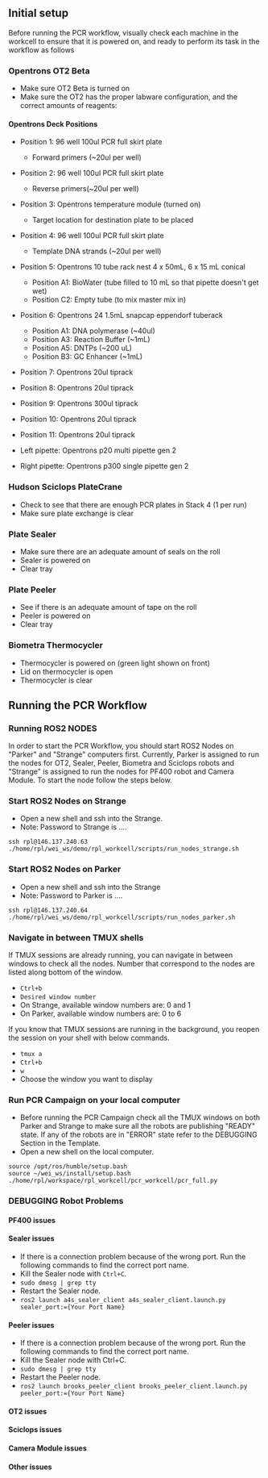 
## Initial setup
Before running the PCR workflow, visually check each machine in the workcell to ensure that it is powered on, and ready to perform its task in the workflow as follows

### Opentrons OT2 Beta
- Make sure OT2 Beta is turned on
- Make sure the OT2 has the proper labware configuration, and the correct amounts of reagents:

#### Opentrons Deck Positions
- Position 1: 96 well 100ul PCR full skirt plate
    - Forward primers (~20ul per well)
- Position 2: 96 well 100ul PCR full skirt plate
    - Reverse primers(~20ul per well)
- Position 3: Opentrons temperature module (turned on)
    - Target location for destination plate to be placed
- Position 4: 96 well 100ul PCR full skirt plate
    - Template DNA strands (~20ul per well)
- Position 5: Opentrons 10 tube rack nest 4 x 50mL, 6 x 15 mL conical
    - Position A1: BioWater (tube filled to 10 mL so that pipette doesn't get wet)
    - Position C2: Empty tube (to mix master mix in)
- Position 6: Opentrons 24 1.5mL snapcap eppendorf tuberack
    - Position A1: DNA polymerase (~40ul)
    - Position A3: Reaction Buffer (~1mL)
    - Position A5: DNTPs (~200 uL)
    - Position B3: GC Enhancer (~1mL)
- Position 7: Opentrons 20ul tiprack
- Position 8: Opentrons 20ul tiprack
- Position 9: Opentrons 300ul tiprack
- Position 10: Opentrons 20ul tiprack
- Position 11: Opentrons 20ul tiprack

- Left pipette: Opentrons p20 multi pipette gen 2
- Right pipette: Opentrons p300 single pipette gen 2

### Hudson Sciclops PlateCrane
- Check to see that there are enough PCR plates in Stack 4 (1 per run)
- Make sure plate exchange is clear

### Plate Sealer
- Make sure there are an adequate amount of seals on the roll
- Sealer is powered on
- Clear tray

### Plate Peeler
- See if there is an adequate amount of tape on the roll
- Peeler is powered on
- Clear tray

### Biometra Thermocycler
- Thermocycler is powered on (green light shown on front)
- Lid on thermocycler is open
- Thermocycler is clear


## Running the PCR Workflow

### Running ROS2 NODES
In order to start the PCR Workflow, you should start ROS2 Nodes on "Parker" and "Strange" computers first. Currently, Parker is assigned to run the nodes for OT2, Sealer, Peeler, Biometra and Sciclops robots and "Strange" is assigned to run the nodes for PF400 robot and Camera Module. To start the node follow the steps below.
### Start ROS2 Nodes on Strange
- Open a new shell and ssh into the Strange.
- Note: Password to Strange is ....

```
ssh rpl@146.137.240.63
./home/rpl/wei_ws/demo/rpl_workcell/scripts/run_nodes_strange.sh
```
### Start ROS2 Nodes on Parker
- Open a new shell and ssh into the Strange
- Note: Password to Parker is ....

```
ssh rpl@146.137.240.64
./home/rpl/wei_ws/demo/rpl_workcell/scripts/run_nodes_parker.sh
```

### Navigate in between TMUX shells
If TMUX sessions are already running, you can navigate in between windows to check all the nodes. Number that correspond to the nodes are listed along bottom of the window.
- `Ctrl+b` 
- `Desired window number`
- On Strange, available window numbers are: 0 and 1 
- On Parker, available window numbers are: 0 to 6 

If you know that TMUX sessions are running in the background, you reopen the session on your shell with below commands.

- `tmux a`
- `Ctrl+b`
- `w`
- Choose the window you want to display
### Run PCR Campaign on your local computer
- Before running the PCR Campaign check all the TMUX windows on both Parker and Strange to make sure all the robots are publishing "READY" state. If any of the robots are in "ERROR" state refer to the DEBUGGING Section in the Template. 
- Open a new shell on the local computer.
```
source /opt/ros/humble/setup.bash  
source ~/wei_ws/install/setup.bash
./home/rpl/workspace/rpl_workcell/pcr_workcell/pcr_full.py
```

### DEBUGGING Robot Problems

#### PF400 issues
#### Sealer issues
- If there is a connection problem because of the wrong port. Run the following commands to find the correct port name.
- Kill the Sealer node with `Ctrl+C`.
- `sudo dmesg | grep tty`
- Restart the Sealer node.
- `ros2 launch a4s_sealer_client a4s_sealer_client.launch.py sealer_port:={Your Port Name}` 
#### Peeler issues
- If there is a connection problem because of the wrong port. Run the following commands to find the correct port name.
- Kill the Sealer node with Ctrl+C.
- `sudo dmesg | grep tty`
- Restart the Peeler node.
- `ros2 launch brooks_peeler_client brooks_peeler_client.launch.py peeler_port:={Your Port Name}`
#### OT2 issues
#### Sciclops issues
#### Camera Module issues

#### Other issues
